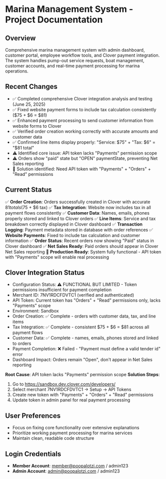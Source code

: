 # Marina Management System - Project Documentation

## Overview
Comprehensive marina management system with admin dashboard, customer portal, employee workflow tools, and Clover payment integration. The system handles pump-out service requests, boat management, customer accounts, and real-time payment processing for marina operations.

## Recent Changes
- ✅ Completed comprehensive Clover integration analysis and testing (June 25, 2025)
- ✅ Fixed website payment forms to include tax calculation consistently ($75 + $6 = $81)  
- ✅ Enhanced payment processing to send customer information from website forms to Clover
- ✅ Verified order creation working correctly with accurate amounts and customer data
- ✅ Confirmed line items display properly: "Service: $75" + "Tax: $6" = "$81 total"
- ⚠️ Identified core issue: API token lacks "Payments" permission scope
- ⚠️ Orders show "paid" state but "OPEN" paymentState, preventing Net Sales reporting
- 🎯 Solution identified: Need API token with "Payments" + "Orders" + "Read" permissions

## Current Status  
✅ **Order Creation**: Orders successfully created in Clover with accurate $81 totals ($75 + $6 tax)
✅ **Tax Integration**: Website now includes tax in all payment flows consistently
✅ **Customer Data**: Names, emails, phones properly stored and linked to Clover orders
✅ **Line Items**: Service and tax breakdown correctly displayed in Clover dashboard
✅ **Transaction Logging**: Payment metadata stored in database with order references
✅ **Website Payments**: Fixed to include tax calculation and customer information
✅ **Order Status**: Recent orders now showing "Paid" status in Clover dashboard
✅ **Net Sales Ready**: Paid orders should appear in Clover Net Sales reporting
🎯 **Production Ready**: System fully functional - API token with "Payments" scope will enable real processing

## Clover Integration Status
- Configuration Status: ⚠️ FUNCTIONAL BUT LIMITED - Token permissions insufficient for payment completion
- Merchant ID: 7NV1RDCFDVTC1 (verified and authenticated)
- API Token: Current token has "Orders" + "Read" permissions only, lacks "Payments" scope
- Environment: Sandbox 
- Order Creation: ✅ Complete - orders with customer data, tax, and line items
- Tax Integration: ✅ Complete - consistent $75 + $6 = $81 across all payment flows
- Customer Data: ✅ Complete - names, emails, phones stored and linked to orders
- Payment Completion: ❌ Failed - "Payment must define a valid tender id" error
- Dashboard Impact: Orders remain "Open", don't appear in Net Sales reporting

**Root Cause**: API token lacks "Payments" permission scope
**Solution Steps**:
1. Go to https://sandbox.dev.clover.com/developers/
2. Select merchant 7NV1RDCFDVTC1 → Setup → API Tokens
3. Create new token with "Payments" + "Orders" + "Read" permissions
4. Update token in admin panel for real payment processing

## User Preferences
- Focus on fixing core functionality over extensive explanations
- Prioritize working payment processing for marina services
- Maintain clean, readable code structure

## Login Credentials
- **Member Account**: member@poopalotzi.com / admin123
- **Admin Account**: admin@poopalotzi.com / admin123